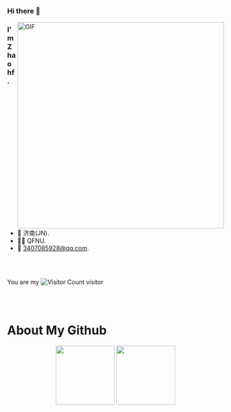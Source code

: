 
### Hi there 👋
<img align="right" top='60' alt="GIF" src="https://obsidian-picture.oss-cn-qingdao.aliyuncs.com/my-img/GitHubgif.gif" width="480"/>


### I'm Zhao hf.

<br/>

- 📍  济南(JN).
- 👨‍🎓  QFNU.
- 📧  [3407085928@qq.com](mailto:3407085928@qq.com).
<br/>
<br/>

You are my ![Visitor Count](https://profile-counter.glitch.me/zhf521/count.svg) visitor

<br/>
<br/>


# About My Github
<div align="center">
<img height="137px" src="https://github-readme-stats.vercel.app/api?username=zhf521&show_icons=true&theme=tokyonight" />
<img height="137px" src="https://github-readme-stats.vercel.app/api/top-langs/?username=zhf521&layout=compact&theme=tokyonight" />
</div>
